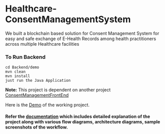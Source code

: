 # Healthcare-ConsentManagementSystem
We built a blockchain based solution for Consent Management System for easy and safe exchange of E-Health Records among health practitioners across multiple Healthcare facilities

### To Run Backend

```
cd Backend/demo
mvn clean 
mvn install
just run the Java Application
```

**Note:** This project is dependent on another project [ConsentManagementFrontEnd](https://github.com/Mudit219/ConsentManagementFrontEnd)

Here is the [Demo](https://drive.google.com/file/d/1ogWXmcOs1J4XBo1kuO-jJ0V6WUmAxvbL/view?usp=share_link) of the working project.

#### Refer the [documentation](https://spangled-frost-4c1.notion.site/Consent-Management-in-Healthcare-634fa6c5bd5e4428af08746f4eb0492a) which includes detailed explanation of the project along with various flow diagrams, architecture diagrams, sample screenshots of the workflow.
